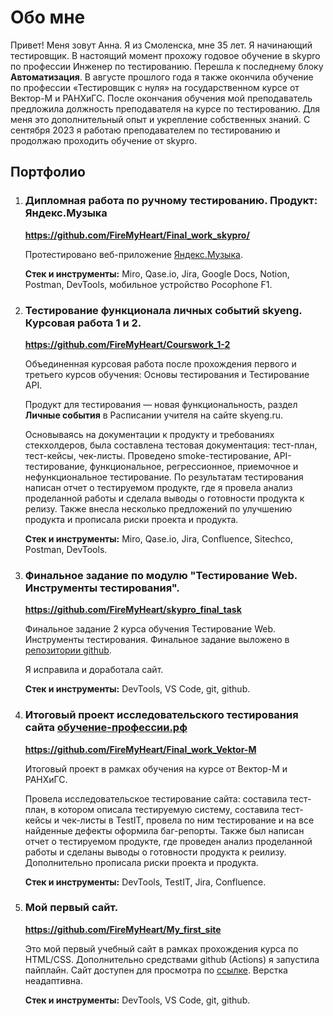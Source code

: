 # Обо мне

Привет! Меня зовут Анна. Я из Смоленска, мне 35 лет. Я начинающий тестировщик. В настоящий момент прохожу годовое обучение в skypro по профессии Инженер по тестированию. Перешла к последнему блоку **Автоматизация**. В августе прошлого года я также окончила обучение по профессии «Тестировщик с нуля» на государственном курсе от Вектор-М и РАНХиГС. После окончания обучения мой преподаватель предложила должность преподавателя на курсе по тестированию. Для меня это дополнительный опыт и укрепление собственных знаний. С сентября 2023 я работаю преподавателем по тестированию и продолжаю проходить обучение от skypro.

## Портфолио

1. ### Дипломная работа по ручному тестированию. Продукт: Яндекс.Музыка
   **https://github.com/FireMyHeart/Final_work_skypro/**
   
   Протестировано веб-приложение [Яндекс.Музыка](https://music.yandex.ru/).
   
   **Стек и инструменты:** Miro, Qase.io, Jira, Google Docs, Notion, Postman, DevTools, мобильное устройство Pocophone F1.
   
3. ### Тестирование функционала личных событий skyeng. Курсовая работа 1 и 2.
   **https://github.com/FireMyHeart/Courswork_1-2**

   Объединенная курсовая работа после прохождения первого и третьего курсов обучения: Основы тестирования и Тестирование API.

   Продукт для тестирования — новая функциональность, раздел **Личные события** в Расписании учителя на сайте skyeng.ru.

   Основываясь на документации к продукту и требованиях стекхолдеров, была составлена тестовая документация: тест-план, тест-кейсы, чек-листы. Проведено smoke-тестирование, API-тестирование, функциональное, регрессионное, приемочное и нефункциональное тестирование. По результатам тестирования написан отчет о тестируемом продукте, где я провела анализ проделанной работы и сделала выводы о готовности продукта к релизу. Также внесла несколько предложений по улучшению продукта и прописала риски проекта и продукта.

   **Стек и инструменты:** Miro, Qase.io, Jira, Confluence, Sitechco, Postman, DevTools.

3. ###  Финальное задание по модулю "Тестирование Web. Инструменты тестирования".
   **https://github.com/FireMyHeart/skypro_final_task**

   Финальное задание 2 курса обучения Тестирование Web. Инструменты тестирования. Финальное задание выложено в [репозитории github](https://github.com/KateNikonova/skypro_final_task).

   Я исправила и доработала сайт.

   **Стек и инструменты:** DevTools, VS Code, git, github.

4. ### Итоговый проект исследовательского тестирования сайта [обучение-профессии.рф](http://xn----9sbmabpda3bhglnqavz9b.xn--p1ai/)
   **https://github.com/FireMyHeart/Final_work_Vektor-M**
   
   Итоговый проект в рамках обучения на курсе от Вектор-М и РАНХиГС. 
   
   Провела исследовательское тестирование сайта: составила тест-план, в котором описала тестируемую систему, составила тест-кейсы и чек-листы в TestIT, провела по ним тестирование и на все найденные дефекты оформила баг-репорты. Также был написан отчет о тестируемом продукте, где проведен анализ проделанной работы и сделаны выводы о готовности продукта к реилизу. Дополнительно прописала риски проекта и продукта.
   
   **Стек и инструменты:** DevTools, TestIT, Jira, Confluence.

5. ### Мой первый сайт.
   **https://github.com/FireMyHeart/My_first_site**

   Это мой первый учебный сайт в рамках прохождения курса по HTML/CSS. Дополнительно средствами github (Actions) я запустила пайплайн. Сайт доступен для просмотра по [ссылке](https://firemyheart.github.io/My_first_site/). Верстка неадаптивна.
  
   **Стек и инструменты:** DevTools, VS Code, git, github.
